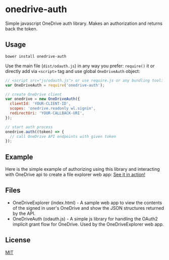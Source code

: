 # onedrive-auth

Simple javascript OneDrive auth library. Makes an authorization and returns back the token.

## Usage

```
bower install onedrive-auth
```

Use the main file (`dist/odauth.js`) in any way you prefer: `require()` it or
directly add via `<script>` tag and use global `OneDriveAuth` object:

```js
// <script src="js/odauth.js"> or use require.js or any bundling tool:
var OneDriveAuth = require('onedrive-auth');

// create OneDrive client
var onedrive = new OneDriveAuth({
  clientId: 'YOUR-CLIENT-ID',
  scopes: 'onedrive.readonly wl.signin',
  redirectUri: 'YOUR-CALLBACK-URI',
});

// start auth process
onedrive.auth((token) => {
  // call OneDrive API endpoints with given token
});
```

## Example

Here is the simple example of authorizing using this library and interacting
with OneDrive api to create a file explorer web app:
[See it in action!](https://hlomzik.github.io/onedrive-auth)

## Files

* OneDriveExplorer (index.html) - A sample web app to view the contents of the signed in user's OneDrive and show the JSON structures returned by the API.
* OneDriveAuth (odauth.js) - A simple js library for handling the OAuth2 implicit grant flow for OneDrive. Used by the OneDriveExplorer web app.

## License

[MIT](https://github.com/hlomzik/onedrive-auth/blob/master/LICENSE)
